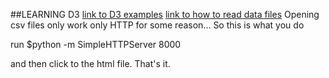 ##LEARNING D3
[link to D3 examples](https://github.com/mbostock/d3/wiki/Gallery)
[link to how to read data files](http://learnjsdata.com/read_data.html)
Opening csv files only work only HTTP for some reason...
So this is what you do

run $python -m SimpleHTTPServer 8000

and then click to the html file. That's it. 
